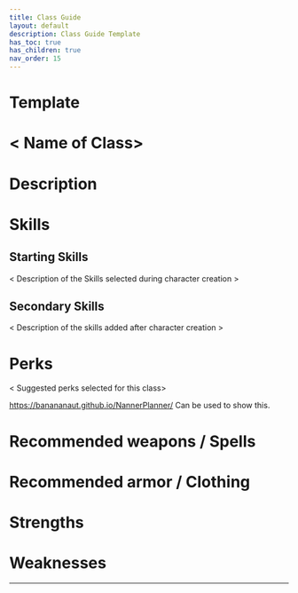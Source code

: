 ```yaml
---
title: Class Guide
layout: default
description: Class Guide Template
has_toc: true
has_children: true
nav_order: 15
---
```


# Template

# < Name of Class>

# Description

# Skills
## Starting Skills
< Description of the Skills selected during character creation >

## Secondary Skills
< Description of the skills added after character creation >

# Perks
< Suggested perks selected for this class>

https://banananaut.github.io/NannerPlanner/ Can be used to show this.

# Recommended weapons / Spells

# Recommended armor / Clothing

# Strengths

# Weaknesses


---